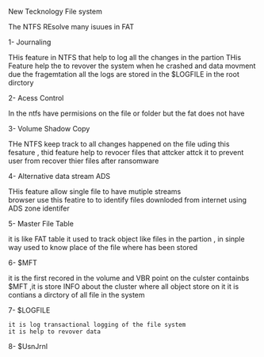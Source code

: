 New Tecknology File system 

The NTFS REsolve many isuues in FAT

1- Journaling 

   THis feature in NTFS that help to log all the changes in  the partion 
   THis Feature help the to revover the system when he crashed 
   and data movment due the fragemtation 
   all the logs are stored in the $LOGFILE in the root dirctory 
      
2- Acess Control 
   
   In the ntfs have permisions on the file or folder but
   the fat does not have 
   
3- Volume Shadow Copy
   
   THe NTFS keep track to all changes happened on the file
   uding this fesature , thid feature help to revocer files
   that attcker attck it to prevent user from recover thier
   files after ransomware 
   
    
4- Alternative data stream ADS
 
   THis feature allow  single file to have mutiple streams  
   browser use this featire to to identify files downloded 
   from internet using ADS zone identifer 

5- Master File Table

   it is like FAT table it used to track object like files
   in the partion , in sinple way used to know place of 
   the file where has been stored 
   
6- $MFT  
   
   it is the first recored in the volume and VBR point
   on the culster containbs $MFT ,it is store INFO about
   the cluster where all object store on it 
   it is contians a dirctory of all file in the system 
   
 7- $LOGFILE 
 
    it is log transactional logging of the file system
    it is help to revover data
    
 8- $UsnJrnl
 
    
